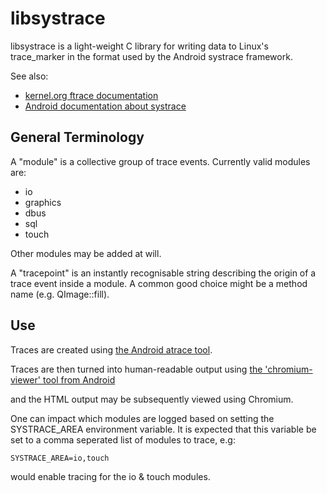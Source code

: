 # libsystrace

libsystrace is a light-weight C library for writing data to Linux's trace_marker
in the format used by the Android systrace framework.

See also:
* [kernel.org ftrace documentation](https://www.kernel.org/doc/Documentation/trace/ftrace.txt)
* [Android documentation about systrace](https://developer.android.com/tools/help/systrace.html)

## General Terminology

A "module" is a collective group of trace events. Currently valid modules are:
  - io
  - graphics
  - dbus
  - sql
  - touch

Other modules may be added at will.

A "tracepoint" is an instantly recognisable string describing the origin of a
trace event inside a module. A common good choice might be a method name (e.g.
QImage::fill).

## Use

Traces are created using [the Android atrace tool](https://github.com/mer-tools/atrace).

Traces are then turned into human-readable output using
[the 'chromium-viewer' tool from Android](https://github.com/mer-tools/chromium-trace)

and the HTML output may be subsequently viewed using Chromium.

One can impact which modules are logged based on setting the SYSTRACE_AREA
environment variable. It is expected that this variable be set to a comma
seperated list of modules to trace, e.g:

    SYSTRACE_AREA=io,touch

would enable tracing for the io & touch modules.

